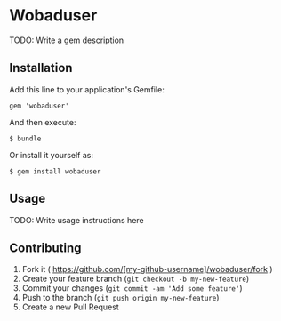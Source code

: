 # Wobaduser

TODO: Write a gem description

## Installation

Add this line to your application's Gemfile:

    gem 'wobaduser'

And then execute:

    $ bundle

Or install it yourself as:

    $ gem install wobaduser

## Usage

TODO: Write usage instructions here

## Contributing

1. Fork it ( https://github.com/[my-github-username]/wobaduser/fork )
2. Create your feature branch (`git checkout -b my-new-feature`)
3. Commit your changes (`git commit -am 'Add some feature'`)
4. Push to the branch (`git push origin my-new-feature`)
5. Create a new Pull Request
